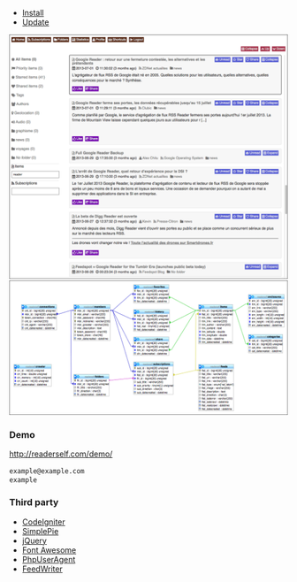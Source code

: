 * [Install](/INSTALL.md)
* [Update](/UPDATE.md)

![Screenshot](medias/screenshot.png)
![Database](medias/database.png)

### Demo

http://readerself.com/demo/
```text
example@example.com
example
```

### Third party

* [CodeIgniter](http://ellislab.com/codeigniter/)
* [SimplePie](http://simplepie.org)
* [jQuery](http://jquery.com/)
* [Font Awesome](http://fortawesome.github.io/Font-Awesome/)
* [PhpUserAgent](https://github.com/donatj/PhpUserAgent)
* [FeedWriter](https://github.com/ajaxray/FeedWriter)

